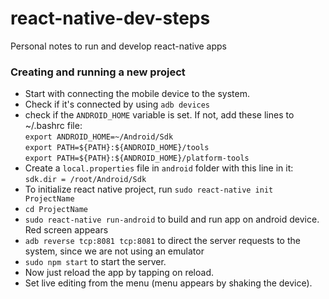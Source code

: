 # react-native-dev-steps
Personal notes to run and develop react-native apps

### Creating and running a new project
- Start with connecting the mobile device to the system.
- Check if it's connected by using `adb devices`
- check if the `ANDROID_HOME` variable is set. If not, add these lines to ~/.bashrc file:  
`export ANDROID_HOME=~/Android/Sdk`  
`export PATH=${PATH}:${ANDROID_HOME}/tools`  
`export PATH=${PATH}:${ANDROID_HOME}/platform-tools`  
- Create a `local.properties` file in `android` folder with this line in it: `sdk.dir = /root/Android/Sdk`
- To initialize react native project, run `sudo react-native init ProjectName`
- `cd ProjectName`
- `sudo react-native run-android` to build and run app on android device. Red screen appears
- `adb reverse tcp:8081 tcp:8081` to direct the server requests to the system, since we are not using an emulator
- `sudo npm start` to start the server.
- Now just reload the app by tapping on reload.
- Set live editing from the menu (menu appears by shaking the device).
